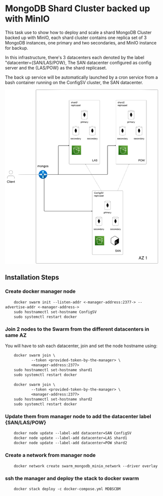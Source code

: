 # MongoDB Shard Cluster backed up with MinIO

This task use to show how to deploy and scale a shard MongoDB Cluster backed up with MinIO, each shard cluster contains one replica set of 3 MongoDB instances, one primary and two secondaries, and MinIO instance for backup.

In this infrastructure, there's 3 datacenters each denoted by the label "datacenter={SAN/LAS/POW}, The SAN datacenter configured as config server and the {LAS/POW} as the shard replicaset.

The back up service will be automatically launched by a cron service from a bash container running on the ConfigSV cluster, the SAN datacenter.

 ![Application infrastructure](diag.png)


## Installation Steps

### Create docker manager node

        docker swarm init --listen-addr <-manager-address:2377-> --advertise-addr <-manager-address->
        sudo hostnamectl set-hostname ConfigSV
        sudo systemctl restart docker

### Join 2 nodes to the Swarm from the different datacenters in same AZ

You will have to ssh each datacenter, join and set the node hostname using:

        docker swarm join \
                --token <provided-token-by-the-manager> \
                <manager-address:2377>
        sudo hostnamectl set-hostname shard1
        sudo systemctl restart docker

        docker swarm join \
                --token <provided-token-by-the-manager> \
                <manager-address:2377>
        sudo hostnamectl set-hostname shard2
        sudo systemctl restart docker
### Update them from manager node to add the datacenter label {SAN/LAS/POW}

		docker node update --label-add datacenter=SAN ConfigSV
		docker node update --label-add datacenter=LAS shard1
		docker node update --label-add datacenter=POW shard2
### Create a network from manager node

        docker network create swarm_mongodb_minio_network --driver overlay

### ssh the manager and deploy the stack to docker swarm

		docker stack deploy -c docker-compose.yml MDBSCBM


